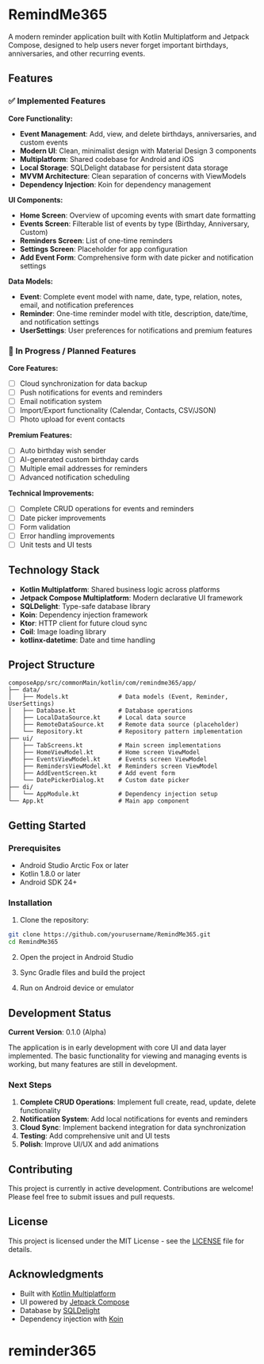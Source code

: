 # RemindMe365

A modern reminder application built with Kotlin Multiplatform and Jetpack Compose, designed to help users never forget important birthdays, anniversaries, and other recurring events.

## Features

### ✅ Implemented Features

**Core Functionality:**
- **Event Management**: Add, view, and delete birthdays, anniversaries, and custom events
- **Modern UI**: Clean, minimalist design with Material Design 3 components
- **Multiplatform**: Shared codebase for Android and iOS
- **Local Storage**: SQLDelight database for persistent data storage
- **MVVM Architecture**: Clean separation of concerns with ViewModels
- **Dependency Injection**: Koin for dependency management

**UI Components:**
- **Home Screen**: Overview of upcoming events with smart date formatting
- **Events Screen**: Filterable list of events by type (Birthday, Anniversary, Custom)
- **Reminders Screen**: List of one-time reminders
- **Settings Screen**: Placeholder for app configuration
- **Add Event Form**: Comprehensive form with date picker and notification settings

**Data Models:**
- **Event**: Complete event model with name, date, type, relation, notes, email, and notification preferences
- **Reminder**: One-time reminder model with title, description, date/time, and notification settings
- **UserSettings**: User preferences for notifications and premium features

### 🚧 In Progress / Planned Features

**Core Features:**
- [ ] Cloud synchronization for data backup
- [ ] Push notifications for events and reminders
- [ ] Email notification system
- [ ] Import/Export functionality (Calendar, Contacts, CSV/JSON)
- [ ] Photo upload for event contacts

**Premium Features:**
- [ ] Auto birthday wish sender
- [ ] AI-generated custom birthday cards
- [ ] Multiple email addresses for reminders
- [ ] Advanced notification scheduling

**Technical Improvements:**
- [ ] Complete CRUD operations for events and reminders
- [ ] Date picker improvements
- [ ] Form validation
- [ ] Error handling improvements
- [ ] Unit tests and UI tests

## Technology Stack

- **Kotlin Multiplatform**: Shared business logic across platforms
- **Jetpack Compose Multiplatform**: Modern declarative UI framework
- **SQLDelight**: Type-safe database library
- **Koin**: Dependency injection framework
- **Ktor**: HTTP client for future cloud sync
- **Coil**: Image loading library
- **kotlinx-datetime**: Date and time handling

## Project Structure

```
composeApp/src/commonMain/kotlin/com/remindme365/app/
├── data/
│   ├── Models.kt              # Data models (Event, Reminder, UserSettings)
│   ├── Database.kt            # Database operations
│   ├── LocalDataSource.kt     # Local data source
│   ├── RemoteDataSource.kt    # Remote data source (placeholder)
│   └── Repository.kt          # Repository pattern implementation
├── ui/
│   ├── TabScreens.kt          # Main screen implementations
│   ├── HomeViewModel.kt       # Home screen ViewModel
│   ├── EventsViewModel.kt     # Events screen ViewModel
│   ├── RemindersViewModel.kt  # Reminders screen ViewModel
│   ├── AddEventScreen.kt      # Add event form
│   └── DatePickerDialog.kt    # Custom date picker
├── di/
│   └── AppModule.kt           # Dependency injection setup
└── App.kt                     # Main app component
```

## Getting Started

### Prerequisites
- Android Studio Arctic Fox or later
- Kotlin 1.8.0 or later
- Android SDK 24+

### Installation

1. Clone the repository:
```bash
git clone https://github.com/yourusername/RemindMe365.git
cd RemindMe365
```

2. Open the project in Android Studio

3. Sync Gradle files and build the project

4. Run on Android device or emulator

## Development Status

**Current Version**: 0.1.0 (Alpha)

The application is in early development with core UI and data layer implemented. The basic functionality for viewing and managing events is working, but many features are still in development.

### Next Steps

1. **Complete CRUD Operations**: Implement full create, read, update, delete functionality
2. **Notification System**: Add local notifications for events and reminders
3. **Cloud Sync**: Implement backend integration for data synchronization
4. **Testing**: Add comprehensive unit and UI tests
5. **Polish**: Improve UI/UX and add animations

## Contributing

This project is currently in active development. Contributions are welcome! Please feel free to submit issues and pull requests.

## License

This project is licensed under the MIT License - see the [LICENSE](LICENSE) file for details.

## Acknowledgments

- Built with [Kotlin Multiplatform](https://kotlinlang.org/docs/multiplatform.html)
- UI powered by [Jetpack Compose](https://developer.android.com/jetpack/compose)
- Database by [SQLDelight](https://cashapp.github.io/sqldelight/)
- Dependency injection with [Koin](https://insert-koin.io/)

# reminder365
